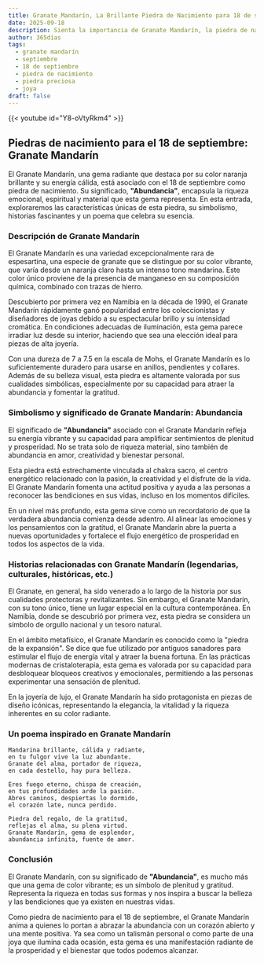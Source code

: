 ```yaml
---
title: Granate Mandarín, La Brillante Piedra de Nacimiento para 18 de septiembre
date: 2025-09-18
description: Sienta la importancia de Granate Mandarín, la piedra de nacimiento de 18 de septiembre que simboliza Abundancia. Deje que su belleza y significado iluminen su día.
author: 365días
tags:
  - granate mandarín
  - septiembre
  - 18 de septiembre
  - piedra de nacimiento
  - piedra preciosa
  - joya
draft: false
---
```


{{< youtube id="Y8-oVtyRkm4" >}}

## Piedras de nacimiento para el 18 de septiembre: Granate Mandarín

El Granate Mandarín, una gema radiante que destaca por su color naranja brillante y su energía cálida, está asociado con el 18 de septiembre como piedra de nacimiento. Su significado, **"Abundancia"**, encapsula la riqueza emocional, espiritual y material que esta gema representa. En esta entrada, exploraremos las características únicas de esta piedra, su simbolismo, historias fascinantes y un poema que celebra su esencia.

### Descripción de Granate Mandarín

El Granate Mandarín es una variedad excepcionalmente rara de espesartina, una especie de granate que se distingue por su color vibrante, que varía desde un naranja claro hasta un intenso tono mandarina. Este color único proviene de la presencia de manganeso en su composición química, combinado con trazas de hierro.

Descubierto por primera vez en Namibia en la década de 1990, el Granate Mandarín rápidamente ganó popularidad entre los coleccionistas y diseñadores de joyas debido a su espectacular brillo y su intensidad cromática. En condiciones adecuadas de iluminación, esta gema parece irradiar luz desde su interior, haciendo que sea una elección ideal para piezas de alta joyería.

Con una dureza de 7 a 7.5 en la escala de Mohs, el Granate Mandarín es lo suficientemente duradero para usarse en anillos, pendientes y collares. Además de su belleza visual, esta piedra es altamente valorada por sus cualidades simbólicas, especialmente por su capacidad para atraer la abundancia y fomentar la gratitud.

### Simbolismo y significado de Granate Mandarín: Abundancia

El significado de **"Abundancia"** asociado con el Granate Mandarín refleja su energía vibrante y su capacidad para amplificar sentimientos de plenitud y prosperidad. No se trata solo de riqueza material, sino también de abundancia en amor, creatividad y bienestar personal.

Esta piedra está estrechamente vinculada al chakra sacro, el centro energético relacionado con la pasión, la creatividad y el disfrute de la vida. El Granate Mandarín fomenta una actitud positiva y ayuda a las personas a reconocer las bendiciones en sus vidas, incluso en los momentos difíciles.

En un nivel más profundo, esta gema sirve como un recordatorio de que la verdadera abundancia comienza desde adentro. Al alinear las emociones y los pensamientos con la gratitud, el Granate Mandarín abre la puerta a nuevas oportunidades y fortalece el flujo energético de prosperidad en todos los aspectos de la vida.

### Historias relacionadas con Granate Mandarín (legendarias, culturales, históricas, etc.)

El Granate, en general, ha sido venerado a lo largo de la historia por sus cualidades protectoras y revitalizantes. Sin embargo, el Granate Mandarín, con su tono único, tiene un lugar especial en la cultura contemporánea. En Namibia, donde se descubrió por primera vez, esta piedra se considera un símbolo de orgullo nacional y un tesoro natural.

En el ámbito metafísico, el Granate Mandarín es conocido como la "piedra de la expansión". Se dice que fue utilizado por antiguos sanadores para estimular el flujo de energía vital y atraer la buena fortuna. En las prácticas modernas de cristaloterapia, esta gema es valorada por su capacidad para desbloquear bloqueos creativos y emocionales, permitiendo a las personas experimentar una sensación de plenitud.

En la joyería de lujo, el Granate Mandarín ha sido protagonista en piezas de diseño icónicas, representando la elegancia, la vitalidad y la riqueza inherentes en su color radiante.

### Un poema inspirado en Granate Mandarín

```
Mandarina brillante, cálida y radiante,  
en tu fulgor vive la luz abundante.  
Granate del alma, portador de riqueza,  
en cada destello, hay pura belleza.  

Eres fuego eterno, chispa de creación,  
en tus profundidades arde la pasión.  
Abres caminos, despiertas lo dormido,  
el corazón late, nunca perdido.  

Piedra del regalo, de la gratitud,  
reflejas el alma, su plena virtud.  
Granate Mandarín, gema de esplendor,  
abundancia infinita, fuente de amor.  
```

### Conclusión

El Granate Mandarín, con su significado de **"Abundancia"**, es mucho más que una gema de color vibrante; es un símbolo de plenitud y gratitud. Representa la riqueza en todas sus formas y nos inspira a buscar la belleza y las bendiciones que ya existen en nuestras vidas.

Como piedra de nacimiento para el 18 de septiembre, el Granate Mandarín anima a quienes lo portan a abrazar la abundancia con un corazón abierto y una mente positiva. Ya sea como un talismán personal o como parte de una joya que ilumina cada ocasión, esta gema es una manifestación radiante de la prosperidad y el bienestar que todos podemos alcanzar.